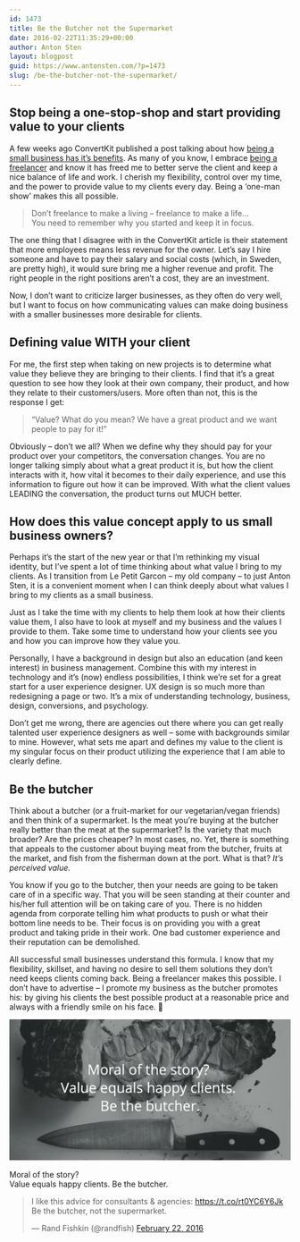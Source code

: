 ```yaml
---
id: 1473
title: Be the Butcher not the Supermarket
date: 2016-02-22T11:35:29+00:00
author: Anton Sten
layout: blogpost
guid: https://www.antonsten.com/?p=1473
slug: /be-the-butcher-not-the-supermarket/
---
```

## Stop being a one-stop-shop and start providing value to your clients

A few weeks ago ConvertKit published a post talking about how <a href="http://convertkit.com/2016/6-benefits-staying-small/" target="_blank">being a small business has it’s benefits</a>. As many of you know, I embrace <a href="https://www.antonsten.com/freelancer-for-life/" target="_blank">being a freelancer</a> and know it has freed me to better serve the client and keep a nice balance of life and work. I cherish my flexibility, control over my time, and the power to provide value to my clients every day. Being a ‘one-man show’ makes this all possible.

>Don’t freelance to make a living &#8211; freelance to make a life…<br>
You need to remember why you started and keep it in focus.

The one thing that I disagree with in the ConvertKit article is their statement that more employees means less revenue for the owner. Let’s say I hire someone and have to pay their salary and social costs (which, in Sweden, are pretty high), it would sure bring me a higher revenue and profit. The right people in the right positions aren’t a cost, they are an investment.

Now, I don’t want to criticize larger businesses, as they often do very well, but I want to focus on how communicating values can make doing business with a smaller businesses more desirable for clients.

## Defining value WITH your client

For me, the first step when taking on new projects is to determine what value they believe they are bringing to their clients. I find that it’s a great question to see how they look at their own company, their product, and how they relate to their customers/users. More often than not, this is the response I get:

>“Value? What do you mean? We have a great product and we want people to pay for it!”

Obviously &#8211; don’t we all? When we define why they should pay for your product over your competitors, the conversation changes. You are no longer talking simply about what a great product it is, but how the client interacts with it, how vital it becomes to their daily experience, and use this information to figure out how it can be improved. With what the client values LEADING the conversation, the product turns out MUCH better.

## How does this value concept apply to us small business owners?

Perhaps it’s the start of the new year or that I’m rethinking my visual identity, but I’ve spent a lot of time thinking about what value I bring to my clients. As I transition from Le Petit Garcon &#8211; my old company &#8211; to just Anton Sten, it is a convenient moment when I can think deeply about what values I bring to my clients as a small business.

Just as I take the time with my clients to help them look at how their clients value them, I also have to look at myself and my business and the values I provide to them. Take some time to understand how your clients see you and how you can improve how they value you.

Personally, I have a background in design but also an education (and keen interest) in business management. Combine this with my interest in technology and it’s (now) endless possibilities, I think we’re set for a great start for a user experience designer. UX design is so much more than redesigning a page or two. It’s a mix of understanding technology, business, design, conversions, and psychology.

Don’t get me wrong, there are agencies out there where you can get really talented user experience designers as well &#8211; some with backgrounds similar to mine. However, what sets me apart and defines my value to the client is my singular focus on their product utilizing the experience that I am able to clearly define.

## Be the butcher

Think about a butcher (or a fruit-market for our vegetarian/vegan friends) and then think of a supermarket. Is the meat you’re buying at the butcher really better than the meat at the supermarket? Is the variety that much broader? Are the prices cheaper? In most cases, no. Yet, there is something that appeals to the customer about buying meat from the butcher, fruits at the market, and fish from the fisherman down at the port. What is that? _It’s perceived value._

You know if you go to the butcher, then your needs are going to be taken care of in a specific way. That you will be seen standing at their counter and his/her full attention will be on taking care of you. There is no hidden agenda from corporate telling him what products to push or what their bottom line needs to be. Their focus is on providing you with a great product and taking pride in their work. One bad customer experience and their reputation can be demolished.

All successful small businesses understand this formula. I know that my flexibility, skillset, and having no desire to sell them solutions they don’t need keeps clients coming back. Being a freelancer makes this possible. I don’t have to advertise &#8211; I promote my business as the butcher promotes his: by giving his clients the best possible product at a reasonable price and always with a friendly smile on his face. 🙂

![be the butcher not the supermarket](/images/pablo-butcher.png)

Moral of the story?<br>
Value equals happy clients. Be the butcher.

<blockquote class="twitter-tweet" data-width="500">
  <p lang="en" dir="ltr">
    I like this advice for consultants & agencies: <a href="https://t.co/rt0YC6Y6Jk">https://t.co/rt0YC6Y6Jk</a><br />Be the butcher, not the supermarket.
  </p>

  <p>
    &mdash; Rand Fishkin (@randfish) <a href="https://twitter.com/randfish/status/701827856758808576">February 22, 2016</a>
  </p>
</blockquote>
